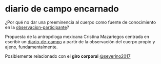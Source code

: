 # diario de campo encarnado

¿Por qué no dar una preeminencia al cuerpo como fuente de conocimiento en la [observacion-participante](observacion-participante.md)?

Propuesta de la antropóloga mexicana Cristina Mazariegos <!--buscar referencia en el conversatorio: https://youtu.be/Q887Wh6g9rc--> centrada en escribir un [diario-de-campo](diario-de-campo.md) a partir de la observación del cuerpo propio y ajeno, fundamentalmente.

Posiblemente relacionado con el **giro corporal** [@severino2017](@severino2017.md)
